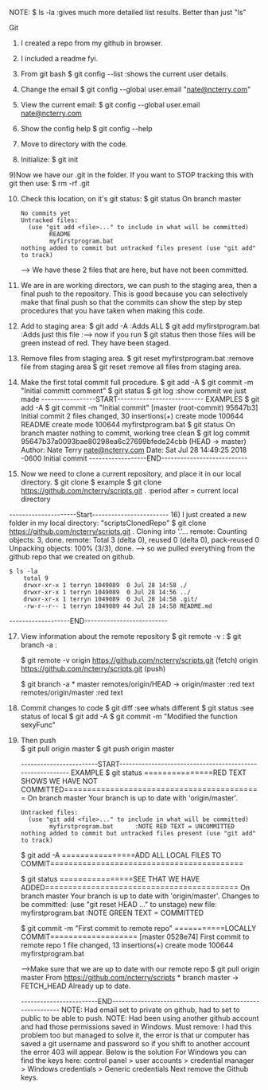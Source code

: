 NOTE:  $ ls -la      :gives much more detailed list results. Better than just "ls"

Git
1) I created a repo from my github in browser.
2) I included a readme fyi.
3) From git bash
	$ git config --list :shows the current user details.
	
4) Change the email
	$ git config --global user.email "nate@ncterry.com"
	
5) View the current email:
	$ git config --global user.email
	nate@ncterry.com
	
6) Show the config help
	$ git config --help

7) Move to directory with the code.

8) Initialize:
	$ git init

9)Now we have our .git in the folder. If you want to STOP tracking this with git then use:
	$ rm -rf .git 
	
10) Check this location, on it's git status:
	$ git status
		On branch master

		No commits yet
		Untracked files:
		  (use "git add <file>..." to include in what will be committed)
				README
				myfirstprogram.bat
		nothing added to commit but untracked files present (use "git add" to track)
	--> We have these 2 files that are here, but have not been committed.
	
11) We are in are working directors, we can push to the staging area, then a final
	push to the repository. This is good because you can selectively make that final
	push so that the commits can show the step by step procedures that you have taken
	when making this code. 
	
12) Add to staging area:
	$ git add -A 					:Adds ALL
	$ git add myfirstprogram.bat			:Adds just this file 
	:--> now if you run $ git status    then those files will be green instead of red. 
		They have been staged.
	
13) Remove files from staging area.
	$ git reset myfirstprogram.bat 				:remove file from staging area
	$ git reset						:remove all files from staging area.
	
	
14) Make the first total commit full procedure.
	$ git add -A
	$ git commit -m "Initial committ comment"
	$ git status
	$ git log		:show commit we just made
	-----------------START---------------------------
	EXAMPLES
	$ git add -A
	$ git commit -m "Initial commit"
		[master (root-commit) 95647b3] Initial commit
		 2 files changed, 30 insertions(+)
		 create mode 100644 README
		 create mode 100644 myfirstprogram.bat
	$ git status
		On branch master
		nothing to commit, working tree clean
	$ git log
		commit 95647b37a0093bae80298ea6c27699bfede24cbb (HEAD -> master)
		Author: Nate Terry <nate@ncterry.com>
		Date:   Sat Jul 28 14:49:25 2018 -0600
			Initial commit
	------------------END---------------------------
	
15) Now we need to clone a current repository, and place it in our local directory.
	$ git clone <url> <where to clone>
	$ example
	$ git clone https://github.com/ncterry/scripts.git .	:period after = current local directory
	

---------------------Start------------------------
16) I just created a new folder in my local directory:	"scriptsClonedRepo"
	$ git clone https://github.com/ncterry/scripts.git .
		Cloning into '.'...
		remote: Counting objects: 3, done.
		remote: Total 3 (delta 0), reused 0 (delta 0), pack-reused 0
		Unpacking objects: 100% (3/3), done.
		--> so we pulled everything from the github repo that we created on github.
		
	$ ls -la
		total 9
		drwxr-xr-x 1 terryn 1049089  0 Jul 28 14:58 ./
		drwxr-xr-x 1 terryn 1049089  0 Jul 28 14:56 ../
		drwxr-xr-x 1 terryn 1049089  0 Jul 28 14:58 .git/
		-rw-r--r-- 1 terryn 1049089 44 Jul 28 14:58 README.md
-------------------END--------------------------

17) View information about the remote repository
	$ git remote -v			:
	$ git branch -a			:
	
	
	$ git remote -v
		origin  https://github.com/ncterry/scripts.git (fetch)
		origin  https://github.com/ncterry/scripts.git (push)

	$ git branch -a
		* master
		  remotes/origin/HEAD -> origin/master		:red text
		  remotes/origin/master						:red text 
		  
18) Commit changes to code 
	$ git diff			:see whats different
	$ git status		:see status of local 
	$ git add -A
	$ git commit -m "Modified the function sexyFunc"
	
19) Then push	
	$ git pull origin master
	$ git push origin master
	
	------------------------START----------------------------------------------------------
	EXAMPLE
	$ git status			===============RED TEXT SHOWS WE HAVE NOT COMMITTED===========================================
		On branch master
		Your branch is up to date with 'origin/master'.

		Untracked files:
		  (use "git add <file>..." to include in what will be committed)
				myfirstprogram.bat		:NOTE RED TEXT = UNCOMMITTED
		nothing added to commit but untracked files present (use "git add" to track)

	$ git add -A			================ADD ALL LOCAL FILES TO COMMIT==========================================

	$ git status			================SEE THAT WE HAVE ADDED==========================================
		On branch master
		Your branch is up to date with 'origin/master'.
		Changes to be committed:
			(use "git reset HEAD <file>..." to unstage)
				new file:   myfirstprogram.bat    :NOTE GREEN TEXT = COMMITTED

	$ git commit -m "First commit to remote repo"		===========LOCALLY COMMIT===================
		[master 0528e74] First commit to remote repo
		1 file changed, 13 insertions(+)
		create mode 100644 myfirstprogram.bat
		
	-->Make sure that we are up to date with our remote repo
	$ git pull origin master
		From https://github.com/ncterry/scripts
		 * branch            master     -> FETCH_HEAD
		Already up to date.

	------------------------END----------------------------------------------------------
NOTE: Had email set to private on github, had to set to public to be able to push.
NOTE: Had been using another github account and had those permissions saved in Windows. Must remove:
		 I had this problem too but managed to solve it, 
		 the error is that ur computer has saved a git username 
		 and password so if you shift to another account the error 403 will appear. Below is the solution
				For Windows you can find the keys here:
					control panel > 
					user accounts > 
					credential manager > 
					Windows credentials > 
					Generic credentials
			Next remove the Github keys.


	